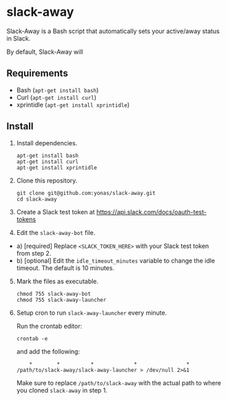 # slack-away

Slack-Away is a Bash script that automatically sets your active/away status in Slack.

By default, Slack-Away will 

## Requirements

- Bash (`apt-get install bash`)
- Curl (`apt-get install curl`)
- xprintidle (`apt-get install xprintidle`)

## Install

1. Install dependencies.
    ```
    apt-get install bash
    apt-get install curl
    apt-get install xprintidle
    ```

2. Clone this repository.

    ```
    git clone git@github.com:yonas/slack-away.git
    cd slack-away
    ```

3. Create a Slack test token at https://api.slack.com/docs/oauth-test-tokens

4. Edit the `slack-away-bot` file.
 * a) [required] Replace `<SLACK_TOKEN_HERE>` with your Slack test token from step 2.
 * b) [optional] Edit the `idle_timeout_minutes` variable to change the idle timeout. The default is 10 minutes.

5. Mark the files as executable.

    ```
    chmod 755 slack-away-bot
    chmod 755 slack-away-launcher
    ```

6. Setup cron to run `slack-away-launcher` every minute.
    
    Run the crontab editor:
    ```
    crontab -e
    ```
    and add the following:

    `    *        *          *             *                *               /path/to/slack-away/slack-away-launcher > /dev/null 2>&1`

    Make sure to replace `/path/to/slack-away` with the actual path to where you cloned `slack-away` in step 1.
